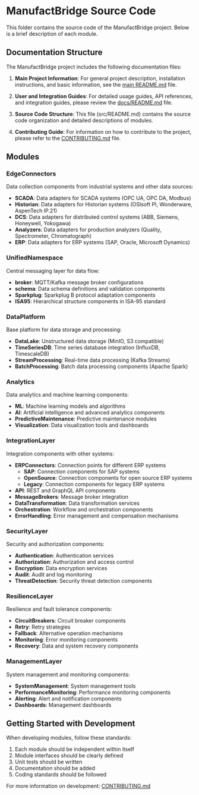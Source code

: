 # ManufactBridge Source Code

This folder contains the source code of the ManufactBridge project. Below is a brief description of each module.

## Documentation Structure

The ManufactBridge project includes the following documentation files:

1. **Main Project Information**: For general project description, installation instructions, and basic information, see the [main README.md](/README.md) file.

2. **User and Integration Guides**: For detailed usage guides, API references, and integration guides, please review the [docs/README.md](/docs/README.md) file.

3. **Source Code Structure**: This file (src/README.md) contains the source code organization and detailed descriptions of modules.

4. **Contributing Guide**: For information on how to contribute to the project, please refer to the [CONTRIBUTING.md](/CONTRIBUTING.md) file.

## Modules

### EdgeConnectors

Data collection components from industrial systems and other data sources:

- **SCADA**: Data adapters for SCADA systems (OPC UA, OPC DA, Modbus)
- **Historian**: Data adapters for Historian systems (OSIsoft PI, Wonderware, AspenTech IP.21)
- **DCS**: Data adapters for distributed control systems (ABB, Siemens, Honeywell, Yokogawa)
- **Analyzers**: Data adapters for production analyzers (Quality, Spectrometer, Chromatograph)
- **ERP**: Data adapters for ERP systems (SAP, Oracle, Microsoft Dynamics)

### UnifiedNamespace

Central messaging layer for data flow:

- **broker**: MQTT/Kafka message broker configurations
- **schema**: Data schema definitions and validation components
- **Sparkplug**: Sparkplug B protocol adaptation components
- **ISA95**: Hierarchical structure components in ISA-95 standard

### DataPlatform

Base platform for data storage and processing:

- **DataLake**: Unstructured data storage (MinIO, S3 compatible)
- **TimeSeriesDB**: Time series database integration (InfluxDB, TimescaleDB)
- **StreamProcessing**: Real-time data processing (Kafka Streams)
- **BatchProcessing**: Batch data processing components (Apache Spark)

### Analytics

Data analytics and machine learning components:

- **ML**: Machine learning models and algorithms
- **AI**: Artificial intelligence and advanced analytics components
- **PredictiveMaintenance**: Predictive maintenance modules
- **Visualization**: Data visualization tools and dashboards

### IntegrationLayer

Integration components with other systems:

- **ERPConnectors**: Connection points for different ERP systems
  - **SAP**: Connection components for SAP systems
  - **OpenSource**: Connection components for open source ERP systems
  - **Legacy**: Connection components for legacy ERP systems
- **API**: REST and GraphQL API components
- **MessageBrokers**: Message broker integration
- **DataTransformation**: Data transformation services
- **Orchestration**: Workflow and orchestration components
- **ErrorHandling**: Error management and compensation mechanisms

### SecurityLayer

Security and authorization components:

- **Authentication**: Authentication services
- **Authorization**: Authorization and access control
- **Encryption**: Data encryption services
- **Audit**: Audit and log monitoring
- **ThreatDetection**: Security threat detection components

### ResilienceLayer

Resilience and fault tolerance components:

- **CircuitBreakers**: Circuit breaker components
- **Retry**: Retry strategies
- **Fallback**: Alternative operation mechanisms
- **Monitoring**: Error monitoring components
- **Recovery**: Data and system recovery components

### ManagementLayer

System management and monitoring components:

- **SystemManagement**: System management tools
- **PerformanceMonitoring**: Performance monitoring components
- **Alerting**: Alert and notification components
- **Dashboards**: Management dashboards

## Getting Started with Development

When developing modules, follow these standards:

1. Each module should be independent within itself
2. Module interfaces should be clearly defined
3. Unit tests should be written
4. Documentation should be added
5. Coding standards should be followed

For more information on development: [CONTRIBUTING.md](/CONTRIBUTING.md) 